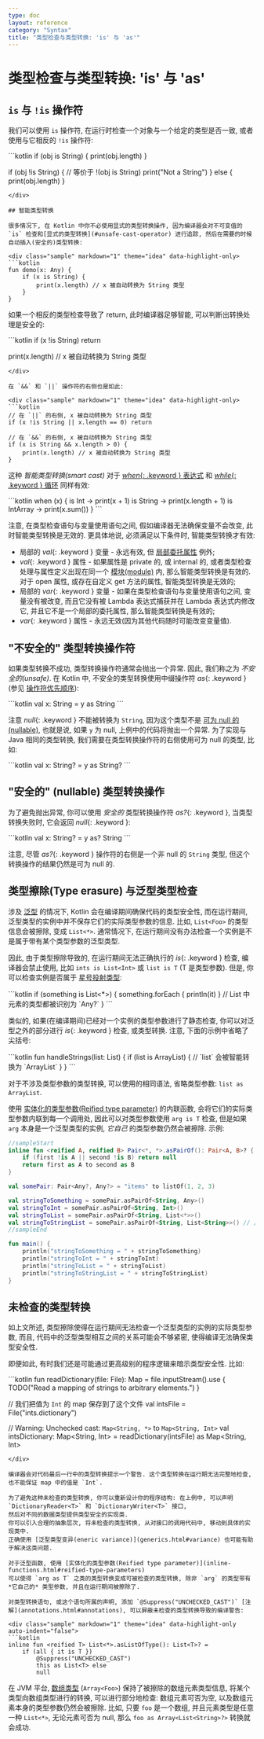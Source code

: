 ```yaml
---
type: doc
layout: reference
category: "Syntax"
title: "类型检查与类型转换: 'is' 与 'as'"
---
```


# 类型检查与类型转换: 'is' 与 'as'

## `is` 与 `!is` 操作符

我们可以使用 `is` 操作符, 在运行时检查一个对象与一个给定的类型是否一致, 或者使用与它相反的 `!is` 操作符:

<div class="sample" markdown="1" theme="idea" data-highlight-only>
```kotlin
if (obj is String) {
    print(obj.length)
}

if (obj !is String) { // 等价于 !(obj is String)
    print("Not a String")
}
else {
    print(obj.length)
}
```
</div>

## 智能类型转换

很多情况下, 在 Kotlin 中你不必使用显式的类型转换操作, 因为编译器会对不可变值的 `is` 检查和[显式的类型转换](#unsafe-cast-operator) 进行追踪, 然后在需要的时候自动插入(安全的)类型转换:

<div class="sample" markdown="1" theme="idea" data-highlight-only>
```kotlin
fun demo(x: Any) {
    if (x is String) {
        print(x.length) // x 被自动转换为 String 类型
    }
}
```
</div>

如果一个相反的类型检查导致了 return, 此时编译器足够智能, 可以判断出转换处理是安全的:

<div class="sample" markdown="1" theme="idea" data-highlight-only>
```kotlin
if (x !is String) return

print(x.length) // x 被自动转换为 String 类型
```
</div>

在 `&&` 和 `||` 操作符的右侧也是如此:

<div class="sample" markdown="1" theme="idea" data-highlight-only>
```kotlin
// 在 `||` 的右侧, x 被自动转换为 String 类型
if (x !is String || x.length == 0) return

// 在 `&&` 的右侧, x 被自动转换为 String 类型
if (x is String && x.length > 0) {
    print(x.length) // x 被自动转换为 String 类型
}
```
</div>

这种 _智能类型转换(smart cast)_ 对于 [*when*{: .keyword } 表达式](control-flow.html#when-expressions) 和 [*while*{: .keyword } 循环](control-flow.html#while-loops) 同样有效:

<div class="sample" markdown="1" theme="idea" data-highlight-only>
```kotlin
when (x) {
    is Int -> print(x + 1)
    is String -> print(x.length + 1)
    is IntArray -> print(x.sum())
}
```
</div>

注意, 在类型检查语句与变量使用语句之间, 假如编译器无法确保变量不会改变, 此时智能类型转换是无效的.
更具体地说, 必须满足以下条件时, 智能类型转换才有效:

  * 局部的 *val*{: .keyword } 变量 - 永远有效, 但 [局部委托属性](delegated-properties.html#local-delegated-properties-since-11) 例外;
  * *val*{: .keyword } 属性 - 如果属性是 private 的, 或 internal 的, 或者类型检查处理与属性定义出现在同一个 [模块(module)](visibility-modifiers.html#modules) 内, 那么智能类型转换是有效的. 对于 open 属性, 或存在自定义 get 方法的属性, 智能类型转换是无效的;
  * 局部的 *var*{: .keyword } 变量 - 如果在类型检查语句与变量使用语句之间, 变量没有被改变, 而且它没有被 Lambda 表达式捕获并在 Lambda 表达式内修改它, 并且它不是一个局部的委托属性, 那么智能类型转换是有效的;
  * *var*{: .keyword } 属性 - 永远无效(因为其他代码随时可能改变变量值).


## "不安全的" 类型转换操作符

如果类型转换不成功, 类型转换操作符通常会抛出一个异常. 因此, 我们称之为 *不安全的(unsafe)*.
在 Kotlin 中, 不安全的类型转换使用中缀操作符 *as*{: .keyword } (参见 [操作符优先顺序](grammar.html#precedence)):

<div class="sample" markdown="1" theme="idea" data-highlight-only>
```kotlin
val x: String = y as String
```
</div>

注意 *null*{: .keyword } 不能被转换为 `String`, 因为这个类型不是 [可为 null 的(nullable)](null-safety.html),
也就是说, 如果 `y` 为 null, 上例中的代码将抛出一个异常.
为了实现与 Java 相同的类型转换, 我们需要在类型转换操作符的右侧使用可为 null 的类型, 比如:

<div class="sample" markdown="1" theme="idea" data-highlight-only>
```kotlin
val x: String? = y as String?
```
</div>

## "安全的" (nullable) 类型转换操作

为了避免抛出异常, 你可以使用 *安全的* 类型转换操作符 *as?*{: .keyword }, 当类型转换失败时, 它会返回 *null*{: .keyword }:

<div class="sample" markdown="1" theme="idea" data-highlight-only>
```kotlin
val x: String? = y as? String
```
</div>

注意, 尽管 *as?*{: .keyword } 操作符的右侧是一个非 null 的 `String` 类型, 但这个转换操作的结果仍然是可为 null 的.

## 类型擦除(Type erasure) 与泛型类型检查

涉及 [泛型](generics.html) 的情况下, Kotlin 会在编译期间确保代码的类型安全性, 而在运行期间, 泛型类型的实例中并不保存它们的实际类型参数的信息.
比如, `List<Foo>` 的类型信息会被擦除, 变成 `List<*>`.
通常情况下, 在运行期间没有办法检查一个实例是不是属于带有某个类型参数的泛型类型.

因此, 由于类型擦除导致的, 在运行期间无法正确执行的 *is*{: .keyword } 检查, 编译器会禁止使用,
比如 `ints is List<Int>` 或 `list is T` (T 是类型参数).
但是, 你可以检查实例是否属于 [星号投射类型](generics.html#star-projections):

<div class="sample" markdown="1" theme="idea" data-highlight-only>
```kotlin
if (something is List<*>) {
    something.forEach { println(it) } // List 中元素的类型都被识别为 `Any?`
}
```
</div>

类似的, 如果(在编译期间)已经对一个实例的类型参数进行了静态检查, 你可以对泛型之外的部分进行 *is*{: .keyword } 检查, 或类型转换.
注意, 下面的示例中省略了尖括号:

<div class="sample" markdown="1" theme="idea" data-highlight-only>
```kotlin
fun handleStrings(list: List<String>) {
    if (list is ArrayList) {
        // `list` 会被智能转换为 `ArrayList<String>`
    }
}
```
</div>

对于不涉及类型参数的类型转换, 可以使用的相同语法, 省略类型参数: `list as ArrayList`.

使用 [实体化的类型参数(Reified type parameter)](inline-functions.html#reified-type-parameters) 的内联函数,
会将它们的实际类型参数内联到每一个调用处, 因此可以对类型参数使用 `arg is T` 检查,  但是如果 `arg` 本身是一个泛型类型的实例, *它自己* 的类型参数仍然会被擦除.
示例:

<div class="sample" markdown="1" theme="idea">

```kotlin
//sampleStart
inline fun <reified A, reified B> Pair<*, *>.asPairOf(): Pair<A, B>? {
    if (first !is A || second !is B) return null
    return first as A to second as B
}

val somePair: Pair<Any?, Any?> = "items" to listOf(1, 2, 3)

val stringToSomething = somePair.asPairOf<String, Any>()
val stringToInt = somePair.asPairOf<String, Int>()
val stringToList = somePair.asPairOf<String, List<*>>()
val stringToStringList = somePair.asPairOf<String, List<String>>() // 此处破坏了类型安全型!
//sampleEnd

fun main() {
    println("stringToSomething = " + stringToSomething)
    println("stringToInt = " + stringToInt)
    println("stringToList = " + stringToList)
    println("stringToStringList = " + stringToStringList)
}
```
</div>

## 未检查的类型转换

如上文所述, 类型擦除使得在运行期间无法检查一个泛型类型的实例的实际类型参数,
而且, 代码中的泛型类型相互之间的关系可能会不够紧密, 使得编译无法确保类型安全性.

即便如此, 有时我们还是可能通过更高级别的程序逻辑来暗示类型安全性.
比如:

<div class="sample" markdown="1" theme="idea" data-highlight-only>
```kotlin
fun readDictionary(file: File): Map<String, *> = file.inputStream().use {
    TODO("Read a mapping of strings to arbitrary elements.")
}

// 我们把值为 `Int` 的 map 保存到了这个文件
val intsFile = File("ints.dictionary")

// Warning: Unchecked cast: `Map<String, *>` to `Map<String, Int>`
val intsDictionary: Map<String, Int> = readDictionary(intsFile) as Map<String, Int>
```
</div>

编译器会对代码最后一行中的类型转换提示一个警告. 这个类型转换在运行期无法完整地检查, 也不能保证 map 中的值是 `Int`.

为了避免这种未检查的类型转换, 你可以重新设计你的程序结构: 在上例中, 可以声明 `DictionaryReader<T>` 和 `DictionaryWriter<T>` 接口,
然后对不同的数据类型提供类型安全的实现类.
你可以引入合理的抽象层次, 将未检查的类型转换, 从对接口的调用代码中, 移动到具体的实现类中.
正确使用 [泛型类型变异(eneric variance)](generics.html#variance) 也可能有助于解决这类问题.

对于泛型函数, 使用 [实体化的类型参数(Reified type parameter)](inline-functions.html#reified-type-parameters)
可以使得 `arg as T` 之类的类型转换变成可被检查的类型转换, 除非 `arg` 的类型带有 *它自己的* 类型参数, 并且在运行期间被擦除了.

对类型转换语句, 或这个语句所属的声明, 添加 `@Suppress("UNCHECKED_CAST")` [注解](annotations.html#annotations), 可以屏蔽未检查的类型转换导致的编译警告:

<div class="sample" markdown="1" theme="idea" data-highlight-only auto-indent="false">
```kotlin
inline fun <reified T> List<*>.asListOfType(): List<T>? =
    if (all { it is T })
        @Suppress("UNCHECKED_CAST")
        this as List<T> else
        null
```
</div>

在 JVM 平台, [数组类型](basic-types.html#arrays) (`Array<Foo>`) 保持了被擦除的数组元素类型信息,
将某个类型向数组类型进行的转换, 可以进行部分地检查: 数组元素可否为空, 以及数组元素本身的类型参数仍然会被擦除.
比如, 只要 `foo` 是一个数组, 并且元素类型是任意一种 `List<*>`, 无论元素可否为 null, 那么 `foo as Array<List<String>?>` 转换就会成功.

